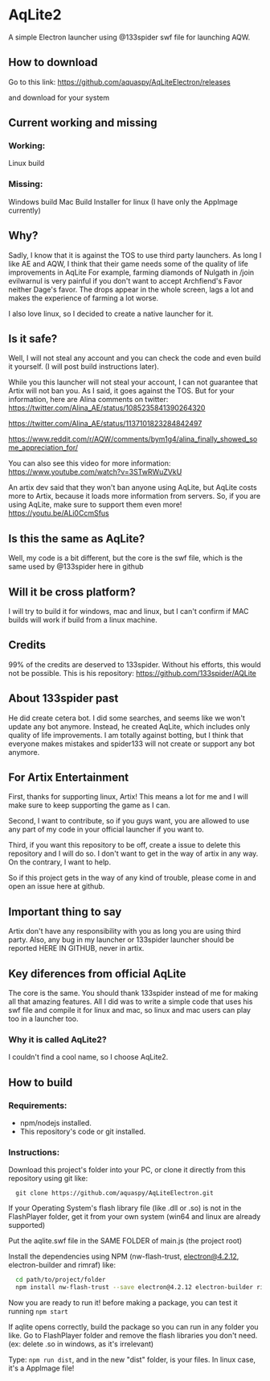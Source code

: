 # AqLite2
A simple Electron launcher using @133spider swf file for launching AQW.

## How to download

Go to this link: https://github.com/aquaspy/AqLiteElectron/releases

and download for your system

## Current working and missing

### Working:

Linux build

### Missing:

Windows build
Mac Build
Installer for linux (I have only the AppImage currently)


## Why?

Sadly, I know that it is against the TOS to use third party launchers. As long I like AE and AQW, I think that their game needs some of the quality of life improvements in AqLite
For example, farming diamonds of Nulgath in /join evilwarnul is very painful if you don't want to accept Archfiend's Favor neither Dage's favor. The drops appear in the whole screen, lags a lot and makes the experience of farming a lot worse.

I also love linux, so I decided to create a native launcher for it.

## Is it safe?

Well, I will not steal any account and you can check the code and even build it yourself. (I will post build instructions later).

While you this launcher will not steal your account, I can not guarantee that Artix will not ban you. As I said, it goes against the TOS. But for your information, here are Alina comments on twitter:
https://twitter.com/Alina_AE/status/1085235841390264320

https://twitter.com/Alina_AE/status/1137101823284842497

https://www.reddit.com/r/AQW/comments/bym1g4/alina_finally_showed_some_appreciation_for/

You can also see this video for more information: https://www.youtube.com/watch?v=3STwRWuZVkU

An artix dev said that they won't ban anyone using AqLite, but AqLite costs more to Artix, because it loads more information from servers. So, if you are using AqLite, make sure to support them even more!
https://youtu.be/ALi0CcmSfus



## Is this the same as AqLite?

Well, my code is a bit different, but the core is the swf file, which is the same used by @133spider here in github

## Will it be cross platform?

I will try to build it for windows, mac and linux, but I can't confirm if MAC builds will work if build from a linux machine.

## Credits
99% of the credits are deserved to 133spider. Without his efforts, this would not be possible.
This is his repository: https://github.com/133spider/AQLite


## About 133spider past

He did create cetera bot. I did some searches, and seems like we won't update any bot anymore. Instead, he created AqLite, which includes only quality of life improvements. I am totally against botting, but I think that everyone makes mistakes and spider133 will not create or support any bot anymore.
## For Artix Entertainment

First, thanks for supporting linux, Artix! This means a lot for me and I will make sure to keep supporting the game as I can.

Second, I want to contribute, so if you guys want, you are allowed to use any part of my code in your official launcher if  you want to.

Third, if you want this repository to be off, create a issue to delete this repository and I will do so. I don't want to get in the way of artix in any way. On the contrary, I want to help.

So if this project gets in the way of any kind of trouble, please come in and open an issue here at github.


## Important thing to say

Artix don't have any responsibility with you as long you are using third party. Also, any bug in my launcher or 133spider launcher should be reported HERE IN GITHUB, never in artix.


## Key diferences from official AqLite

The core is the same. You should thank 133spider instead of me for making all that amazing features. All I did was to write a simple code that uses his swf file and compile it for linux and mac, so linux and mac users can play too in a launcher too.

### Why it is called AqLite2?
I couldn't find a cool name, so I choose AqLite2.


## How to build

### Requirements:
 - npm/nodejs installed.
 - This repository's code or git installed.

### Instructions:

Download this project's folder into your PC, or clone it directly from this repository using git like:
```
  git clone https://github.com/aquaspy/AqLiteElectron.git
```

If your Operating System's flash library file (like .dll or .so) is not in the FlashPlayer folder,
get it from your own system (win64 and linux are already supported)

Put the aqlite.swf file in the SAME FOLDER of main.js (the project root)

Install the dependencies using NPM (nw-flash-trust, electron@4.2.12, electron-builder and rimraf) like:

```bash
  cd path/to/project/folder
  npm install nw-flash-trust --save electron@4.2.12 electron-builder rimraf --save
```


Now you are ready to run it! before making a package, you can test it running `npm start`

If aqlite opens correctly, build the package so you can run in any folder you like.
Go to FlashPlayer folder and remove the flash libraries you don't need.
(ex: delete .so in windows, as it's irrelevant)

Type: `npm run dist`, and in the new "dist" folder, is your files. In linux case, it's a AppImage file!
